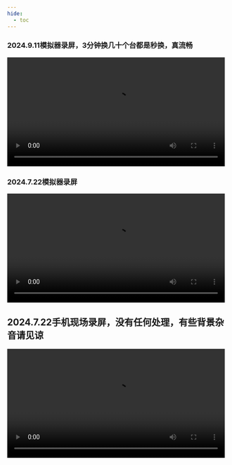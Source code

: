 ```yaml
---
hide:
  - toc
---
```


### 2024.9.11模拟器录屏，3分钟换几十个台都是秒换，真流畅

<video src="https://img-cloud.zbds.top/zbds/20240911_pc.mp4" width="100%" height="auto" controls>
  您的浏览器不支持 HTML5 视频播放。
</video>


### 2024.7.22模拟器录屏

<video src="https://img-cloud.zbds.top/zbds/20240722_pc.mp4" width="100%" height="auto" controls>
  您的浏览器不支持 HTML5 视频播放。
</video>


## 2024.7.22手机现场录屏，没有任何处理，有些背景杂音请见谅

<video src="https://img-cloud.zbds.top/zbds/20240722_tv.mp4" width="100%" height="auto" controls>
  您的浏览器不支持 HTML5 视频播放。
</video>